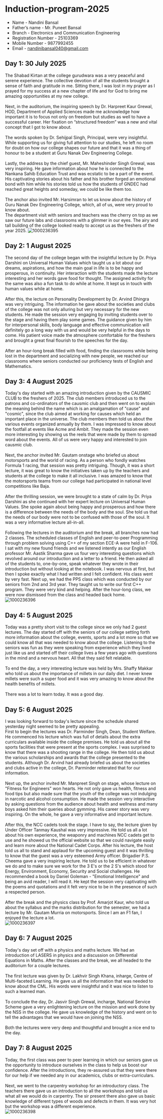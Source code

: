 # Induction-program-2025
- Name - Nandini Bansal
- Father’s name - Mr. Puneet Bansal
- Branch - Electronics and Communication Engineering
- Registration Number - 25103369
- Mobile Number - 9877992455
- Email - nandinibansal040@gmail.com


## Day 1: 30 July 2025
The Shabad Kirtan at the college gurudwara was a very peaceful and serene experience. The collective devotion of all the students brought a sense of faith and gratitude in me. Sitting there, I was lost in my prayer as I prayed for my success at a new chapter of life and for God to bring me amazing opportunities at my new college.<br/> 
<br/>
Next, in the auditorium, the inspiring speech by Dr. Harpreet Kaur Grewal, HOD, Department of Applied Sciences made me acknowledge how important it is to focus not only on freedom but studies as well to have a successful career. Her fixation on “structured freedom” was a new and vital concept that I got to know about.<br/> 
<br/>
The words spoken by Dr. Sehijpal Singh, Principal, were very insightful. While supporting us for giving full attention to our studies, he left no room for doubt on how our college shapes our future and that it was a thing of honour to be a student at Guru Nanak Dev Engineering College.<br/> 
<br/>
Lastly, the address by the chief guest, Mr. Maheshinder Singh Grewal, was very inspiring. He gave information about how he is connected to the Nankana Sahib Education Trust and was ecstatic to be a part of the event. His captivating stories about his father and his brother forged an emotional bond with him while his stories told us how the students of GNDEC had reached great heights and someday, we could be like them too.<br/>
<br/>
The anchor also invited Mr. Harsimran to let us know about the history of Guru Nanak Dev Engineering College, which, all of us, were very proud to know about.<br/>
The department visit with seniors and teachers was the cherry on top as we saw our future labs and classrooms with a glimmer in our eyes. The airy and tall building of the college looked ready to accept us as the freshers of the year 2025. 
![1000236395](https://github.com/user-attachments/assets/39283a2a-51bc-4b73-8179-ef50a3d336be)



## Day 2: 1 August 2025
The second day of the college began with the insightful lecture by Dr. Priya Darshini on Universal Human Values which taught us a lot about our dreams, aspirations, and how the main goal in life is to be happy and prosperous, in continuity. Her interaction with the students made the lecture interesting and her words gave food for thought. The assigned activity for the same was also a fun task to do while at home. It kept us in touch with human values while at home.<br/>
<br/>
After this, the lecture on Personality Development by Dr. Arvind Dhingra was very intriguing. The information he gave about the societies and clubs of the college was not only alluring but very necessary for the new students. He made the session very engaging by inviting students over to the stage and having them play some games. The guidance given by him for interpersonal skills, body language and effective communication will definitely go a long way with us and would be very helpful in the days to come. His patient voice made the atmosphere comfortable for the freshers and brought a great final flourish to the speeches for the day.<br/> 
<br/>
After an hour-long break filled with food, finding the classrooms while being lost in the department and socializing with new people, we reached our classrooms where seniors conducted our proficiency tests of English and Mathematics. 

## Day 3: 4 August 2025
Today's day started with an amazing introduction given by the CAUSMIC CLUB to the freshers of 2025. The club members introduced us to the patrons and co-ordinators of the causmic club and then went on to explain the meaning behind the name which is an amalgamation of "cause" and "cosmic", since the club aimed at working for causes which held an important place in the universe. The club members then told us about the various events organized annually by them. I was impressed to know about the footfall at events like Acme and Ambit. They made the session even more interesting by showing us the reels that were made by them to spread word about the events. All of us were very happy and interested to join causmic club. <br/>
<br/>
Next, the anchor invited Mr. Gautam onstage who briefed us about motorsports and the world of racing. As a person who fondly watches Formula 1 racing, that session was pretty intriguing. Though, it was a short lecture, it was great to know the initiatives taken up by the teachers and students at the college to make it all inclusive. I was amazed to know that the motorsports teams from our college had participated in national level competitions like Baja. <br/>
<br/>
After the thrilling session, we were brought to a state of calm by Dr. Priya Darshini as she continued with her expert lecture on Universal Human Values. She spoke again about being happy and prosperous and how there is a difference between the needs of the body and the soul. She told us that the needs of our body were not to be confused with those of the soul. It was a very informative lecture all-in-all. <br/>
<br/>
Following the lectures in the auditorium and the break, all branches now had 2 classes. The scheduled classes of English and peer-to-peer Programming through problem solving using C++ of my section ECE-A were held in F-106. I sat with my new found friends and we listened intently as our English professor Mr. Aastik Sharma gave us four very interesting questions which revolved around our introduction and a letter to a friend. He then asked all of the students to, one-by-one, speak whatever they wrote in their introduction but without looking at the notebook. I was nervous at first, but then I spoke exactly what I had written and I felt confident. His class went by very fast. Next up, we had the PPS class which was conducted by our seniors from 2nd and 3rd year. They taught us to write our first C++ program. They were very kind and helping. After the hour-long class, we were now dismissed from the class and headed back home.<br/>
![1000236396](https://github.com/user-attachments/assets/24cb207b-c8d4-403a-8531-5047a4166fb4)



## Day 4: 5 August 2025
Today was a pretty short visit to the college since we only had 2 guest lectures. The day started off with the seniors of our college setting forth more information about the college, events, sports and a lot more so that we could know all that was needed to know about the college. Listening to the seniors was fun as they were speaking from experience which they lived just like us and started off their college lives a few years ago with questions in the mind and a nervous heart. All that they said felt relatable. <br/>
<br/>
To end the day, a very interesting lecture was held by Mrs. Shaffy Makkar who told us about the importance of millets in our daily diet. I never knew millets were such a super food and it was very amazing to know about the health benefits of millets. <br/>
<br/>
There was a lot to learn today. It was a good day. 

## Day 5: 6 August 2025
I was looking forward to today's lecture since the schedule shared yesterday night seemed to be pretty appealing. <br/>
First to begin the lectures was Dr. Parminder Singh, Dean, Student Welfare. He commenced his lecture which was full of details about the extra curriculars available inside the college premises. He told us about all the sports facilities that were present at the sports complex. I was surprised to know that there was a shooting range in the college. He then told us about the various scholarships and awards that the college presented to the students. Although Dr. Arvind had already briefed us about the societies and clubs active in the college, Dr. Parminder reiterated that for our information. <br/>
<br/>
Next up, the anchor invited Mr. Manpreet Singh on stage, whose lecture on "Fitness for Engineers" won hearts. He not only gave us health, fitness and food tips but also made sure that the youth of the college was not indulging in narcotic and alcohol consumption. He made the session very interactive by asking questions from the audience about health and wellness and many boys asked him their queries about gymming. His career story was very inspiring. On the whole, he gave a very informative and important lecture. <br/>
<br/>
After this, the NCC cadets took the stage. I have to say, the lecture given by Under Officer Tanmay Kaushal was very impressive. He told us all a lot about his own experience, the weaponry and machines NCC cadets get to use and he showed us the official website so that we could navigate easily and learn more about the National Cadet Corps. After his lecture, the host told us all to stand and applaud for the upcoming guest and it was thrilling to know that the guest was a very esteemed Army officer. Brigadier P.S. Cheema gave a very inspiring lecture. He told us to be efficient in whatever we do and to make sure we work for the 3 E's or the 2 S's which stood for Energy, Environment, Economy, Security and Social challenges. He recommended a book by Daniel Goleman - "Emotional Intelligence" and being an avid reader, I will read it. He kept the session very captivating with the poems and quotations and it felt very nice to be in the presence of such a respected person.<br/>
<br/>
After the break and the physics class by Prof. Amarjot Kaur, who told us about the syllabus and the marks distribution for the semester, we had a lecture by Mr. Gautam Murria on motorsports. Since I am an F1 fan, I enjoyed the lecture a lot.<br/>
![1000236397](https://github.com/user-attachments/assets/b3ed0c6b-db9e-4036-9018-56a1474b3272)



## Day 6: 7 August 2025
Today's day set off with a physics and maths lecture. We had an introduction of LASERS in physics and a discussion on Differential Equations in Maths. After the classes and the break, we all headed to the auditorium for a couple lectures.<br/>
<br/>
The first lecture was given by Dr. Lakhvir Singh Khana, inharge, Centre of Multi-faceted Learning. He gave us all the information that was needed to know about the CML. His words were insightful and it was nice to listen to such a learned man.<br/>
<br/>
To conclude the day, Dr. Jasvir Singh Grewal, incharge, National Service Scheme gave a very enlightening lecture on the mission and work done by the NSS in the college. He gave us knowledge of the history and went on to tell the advantages that we would have on joining the NSS.<br/>
<br/>
Both the lectures were very deep and thoughtful and brought a nice end to the day. <br/>

## Day 7: 8 August 2025
Today, the first class was peer to peer learning in which our seniors gave us the opportunity to introduce ourselves in the class to help us boost our confidence. After the introductions, they re-assured us that they were there for our help if we needed any in our academics, clubs or extra-curriculars.<br/>
<br/>
Next, we went to the carpentry workshop for an introductory class. The teachers there gave us an introduction to all the workshops and told us what all we would do in carpentry. The sir present there also gave us basic knowledge of different types of woods and defects in them. It was very hot but the workshop was a different experience. <br/>
![1000236398](https://github.com/user-attachments/assets/8140e4ae-c4db-4c52-8a17-bc36ef14603c)



